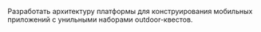 ﻿Разработать архитектуру платформы для конструирования мобильных приложений с унильными наборами outdoor-квестов.